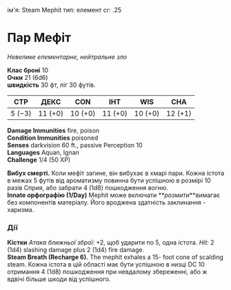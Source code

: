 ім'я: Steam Mephit тип: елемент cr: .25

# Пар Мефіт
_Невелике елементарне, нейтральне зло_

**Клас броні** 10    
**Очки** 21 (6d6)    
**швидкість** 30 фт, ліг 30 футів.

| СТР    | ДЕКС    | CON     | ІНТ     | WIS     | CHA     |
| ------ | ------- | ------- | ------- | ------- | ------- |
| 5 (−3) | 11 (+0) | 10 (+0) | 11 (+0) | 10 (+0) | 12 (+1) |

**Damage Immunities** fire, poison    
**Condition Immunities** poisoned    
**Senses** darkvision 60 ft., passive Perception 10    
**Languages** Aquan, Ignan    
**Challenge** 1/4 (50 XP)

**Вибух смерті.** Коли мефіт загине, він вибухає в хмарі пари. Кожна істота в межах 5 футів від ароматизму повинна бути успішною в розмірі 10 разів Сприя, або забрати 4 (1d8) пошкодження вогню.    
**Innate орфографію (1/Day)** Mephit може включати **_розмити_**вимагає без компонентів матеріалу. Його вроджена здатність заклинання - харизма.

### Дії
**Кістки** _Атака ближньої зброї:_ +2, щоб ударити по 5, одна істота. _Hit:_ 2 (1d4) slashing damage plus 2 (1d4) fire damage.    
**Steam Breath (Recharge 6).** The mephit exhales a 15- foot cone of scalding steam. Кожна істота в цій області має бути успішною в низці DC 10 отримання 4 (1d8) пошкодження при невдалому збереженні, або ж вдвічі більше шкоди від успішного.
